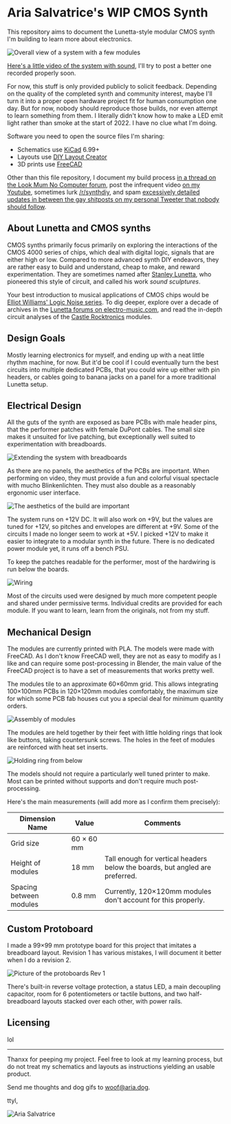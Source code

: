 # Aria Salvatrice's WIP CMOS Synth

This repository aims to document the Lunetta-style modular CMOS synth I'm building to learn more about electronics. 

![Overall view of a system with a few modules](images/full-system.jpg)

[Here's a little video of the system with sound](https://www.youtube.com/watch?v=DDcZ8vBI-KA&), I'll try to post a better one recorded properly soon.

For now, this stuff is only provided publicly to solicit feedback. Depending on the quality of the completed synth and community interest, maybe I'll turn it into a proper open hardware project fit for human consumption one day. But for now, nobody should reproduce those builds, nor even attempt to learn something from them. I literally didn't know how to make a LED emit light rather than smoke at the start of 2022. I have no clue what I'm doing.

Software you need to open the source files I'm sharing:
- Schematics use [KiCad](https://www.kicad.org/) 6.99+
- Layouts use [DIY Layout Creator](http://diy-fever.com/software/diylc/)
- 3D prints use [FreeCAD](https://www.freecadweb.org/)

Other than this file repository, I document my build process [in a thread on the Look Mum No Computer forum](https://lookmumnocomputer.discourse.group/t/starting-a-little-cmos-synth-build/5375/), post the infrequent video [on my Youtube](https://www.youtube.com/c/AriaSalvatrice), sometimes lurk [/r/synthdiy](https://old.reddit.com/r/synthdiy/), and spam [excessively detailed updates in between the gay shitposts on my personal Tweeter that nobody should follow](https://twitter.com/AriaSalvatrice). 

## About Lunetta and CMOS synths

CMOS synths primarily focus primarily on exploring the interactions of the CMOS 4000 series of chips, which deal with digital logic, signals that are either high or low. Compared to more advanced synth DIY endeavors, they are rather easy to build and understand, cheap to make, and reward experimentation. They are sometimes named after [Stanley Lunetta](http://moosack.net/), who pioneered this style of circuit, and called his work _sound sculptures_. 

Your best introduction to musical applications of CMOS chips would be [Elliot Williams' Logic Noise series](https://hackaday.com/series_of_posts/logic-noise/). To dig deeper, explore over a decade of archives in the [Lunetta forums on electro-music.com](https://electro-music.com/forum/forum-160.html), and read the in-depth circuit analyses of the [Castle Rocktronics](http://castlerocktronics.com/modular.html) modules. 


## Design Goals

Mostly learning electronics for myself, and ending up with a neat little rhythm machine, for now. But it'd be cool if I could eventually turn the best circuits into multiple dedicated PCBs, that you could wire up either with pin headers, or cables going to banana jacks on a panel for a more traditional Lunetta setup.


## Electrical Design

All the guts of the synth are exposed as bare PCBs with male header pins, that the performer patches with female DuPont cables. The small size makes it unsuited for live patching, but exceptionally well suited to experimentation with breadboards.

![Extending the system with breadboards](images/integrating-breadboards.jpg)

As there are no panels, the aesthetics of the PCBs are important. When performing on video, they must provide a fun and colorful visual spectacle with mucho Blinkenlichten. They must also double as a reasonably ergonomic user interface.

![The aesthetics of the build are important](images/aesthetics.jpg)

The system runs on +12V DC. It will also work on +9V, but the values are tuned for +12V, so pitches and envelopes are different at +9V. Some of the circuits I made no longer seem to work at +5V. I picked +12V to make it easier to integrate to a modular synth in the future. There is no dedicated power module yet, it runs off a bench PSU.

To keep the patches readable for the performer, most of the hardwiring is run below the boards. 

![Wiring](images/wiring.jpg)

Most of the circuits used were designed by much more competent people and shared under permissive terms. Individual credits are provided for each module. If you want to learn, learn from the originals, not from my stuff.


## Mechanical Design

The modules are currently printed with PLA. The models were made with FreeCAD. As I don't know FreeCAD well, they are not as easy to modify as I like and can require some post-processing in Blender, the main value of the FreeCAD project is to have a set of measurements that works pretty well. 

The modules tile to an approximate 60×60mm grid. This allows integrating 100×100mm PCBs in 120×120mm modules comfortably, the maximum size for which some PCB fab houses cut you a special deal for minimum quantity orders.

![Assembly of modules](images/assembly.png)

The modules are held together by their feet with little holding rings that look like buttons, taking countersunk screws. The holes in the feet of modules are reinforced with heat set inserts.

![Holding ring from below](images/holding-ring-from-below.jpg)

The models should not require a particularly well tuned printer to make. Most can be printed without supports and don't require much post-processing.

Here's the main measurements (will add more as I confirm them precisely):

| Dimension Name | Value | Comments |
|----------------|-------|----------|
| Grid size | 60 × 60 mm 
| Height of modules | 18 mm | Tall enough for vertical headers below the boards, but angled are preferred.
| Spacing between modules | 0.8 mm | Currently, 120×120mm modules don't account for this properly.


## Custom Protoboard

I made a 99×99 mm prototype board for this project that imitates a breadboard layout. Revision 1 has various mistakes, I will document it better when I do a revision 2. 

![Picture of the protoboards Rev 1](images/protoboard-rev1.jpg)

There's built-in reverse voltage protection, a status LED, a main decoupling capacitor, room for 6 potentiometers or tactile buttons, and two half-breadboard layouts stacked over each other, with power rails.


## Licensing

lol

-----------

Thanxx for peeping my project. Feel free to look at my learning process, but do not treat my schematics and layouts as instructions yielding an usable product.

Send me thoughts and dog gifs to <woof@aria.dog>.

ttyl,

![Aria Salvatrice](images/signature.png)
